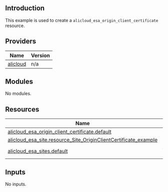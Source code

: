 ## Introduction

This example is used to create a `alicloud_esa_origin_client_certificate` resource.

<!-- BEGIN_TF_DOCS -->
## Providers

| Name | Version |
|------|---------|
| <a name="provider_alicloud"></a> [alicloud](#provider\_alicloud) | n/a |

## Modules

No modules.

## Resources

| Name | Type |
|------|------|
| [alicloud_esa_origin_client_certificate.default](https://registry.terraform.io/providers/aliyun/alicloud/latest/docs/resources/esa_origin_client_certificate) | resource |
| [alicloud_esa_site.resource_Site_OriginClientCertificate_example](https://registry.terraform.io/providers/aliyun/alicloud/latest/docs/resources/esa_site) | resource |
| [alicloud_esa_sites.default](https://registry.terraform.io/providers/aliyun/alicloud/latest/docs/data-sources/esa_sites) | data source |

## Inputs

No inputs.
<!-- END_TF_DOCS -->
